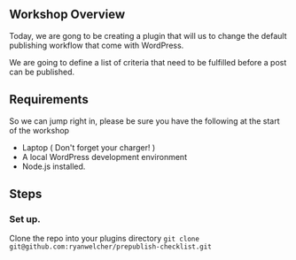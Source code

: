 ## Workshop Overview
Today, we are gong to be creating a plugin that will us to change the default publishing
workflow that come with WordPress.

We are going to define a list of criteria that need to be fulfilled before a post can be published.

## Requirements
So we can jump right in, please be sure you have the following at the start of the workshop

* Laptop ( Don't forget your charger! )
* A local WordPress development environment
* Node.js installed.

## Steps

### Set up.

Clone the repo into your plugins directory `git clone git@github.com:ryanwelcher/prepublish-checklist.git`